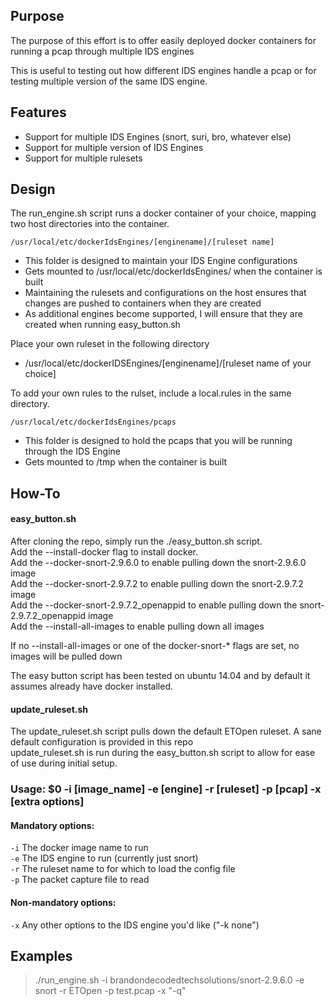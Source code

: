 ## Purpose ##

The purpose of this effort is to offer easily deployed docker containers for running a pcap through multiple IDS engines

This is useful to testing out how different IDS engines handle a pcap or for testing multiple version of the same IDS engine. 

## Features ##
*	Support for multiple IDS Engines (snort, suri, bro, whatever else)
*	Support for multiple version of IDS Engines
*	Support for multiple rulesets 

## Design ##

The run_engine.sh script runs a docker container of your choice, mapping two host directories into the container.

`/usr/local/etc/dockerIdsEngines/[enginename]/[ruleset name]`

-	This folder is  designed to maintain your IDS Engine configurations
-	Gets mounted to /usr/local/etc/dockerIdsEngines/ when the container is built
-	Maintaining the rulesets and configurations on the host ensures that changes are pushed to containers when they are created
-	As additional engines become supported, I will ensure that they are created when running easy_button.sh


Place your own ruleset in the following directory
-	/usr/local/etc/dockerIDSEngines/[enginename]/[ruleset name of your choice]  

To add your own rules to the rulset, include a local.rules in the same directory.  
	
`/usr/local/etc/dockerIdsEngines/pcaps`

-	This folder is designed to hold the pcaps that you will be running through the IDS Engine  
-	Gets mounted to /tmp when the container is built  

## How-To ##

#### easy_button.sh ####
After cloning the repo, simply run the ./easy_button.sh script.  
Add the --install-docker flag to install docker.  
Add the --docker-snort-2.9.6.0 to enable pulling down the snort-2.9.6.0 image  
Add the --docker-snort-2.9.7.2 to enable pulling down the snort-2.9.7.2 image  
Add the --docker-snort-2.9.7.2_openappid to enable pulling down the snort-2.9.7.2_openappid image  
Add the --install-all-images to enable pulling down all images  

If no --install-all-images or one of the docker-snort-* flags are set, no images will be pulled down

The easy button script has been tested on ubuntu 14.04 and by default it assumes already have docker installed.  


#### update_ruleset.sh ####
The update_ruleset.sh script pulls down the default ETOpen ruleset.  A sane default configuration is provided in this repo  
update_ruleset.sh is run during the easy_button.sh script to allow for ease of use during initial setup.  

	
### Usage: $0 -i [image_name] -e [engine] -r [ruleset] -p [pcap] -x [extra options]

#### Mandatory options:
`-i` The docker image name to run  
`-e` The IDS engine to run (currently just snort)  
`-r` The ruleset name to for which to load the config file  
`-p` The packet capture file to read  

#### Non-mandatory options:
`-x` Any other options to the IDS engine you'd like ("-k none")  





## Examples

> ./run_engine.sh -i brandondecodedtechsolutions/snort-2.9.6.0 -e snort -r ETOpen -p test.pcap -x "-q"
